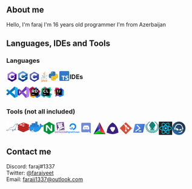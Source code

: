 ## About me
Hello, I'm faraj
I'm 16 years old programmer
I'm from Azerbaijan

## Languages, IDEs and Tools

### Languages

<img style="padding: 1.5px" align="left" alt="CSharp" width="26px" src="https://raw.githubusercontent.com/Mempler/Mempler/master/assets//csharp.svg"/>
<img style="padding: 1.5px" align="left" alt="C++" width="25px" src="https://raw.githubusercontent.com/Mempler/Mempler/master/assets//cpp.svg"/>
<img style="padding: 1.5px" align="left" alt="C" width="30px" src="https://raw.githubusercontent.com/Mempler/Mempler/master/assets//c.svg"/>
<img style="padding: 1.5px" align="left" alt="Java" width="16px" src="https://raw.githubusercontent.com/Mempler/Mempler/master/assets//java.svg"/>
<img style="padding: 1.5px" align="left" alt="Python 3" width="26px" src="https://raw.githubusercontent.com/Mempler/Mempler/master/assets//py.svg"/>
<img style="padding: 1.5px" align="left" alt="Typescript" width="26px" src="https://raw.githubusercontent.com/Mempler/Mempler/master/assets//typescript.svg"/>



### IDEs

<img align="left" alt="VSCode" width="30px" src="https://raw.githubusercontent.com/Mempler/Mempler/master/assets//visual-studio-code.svg"/>
<img align="left" alt="Visual Studio 2019" width="30px" src="https://raw.githubusercontent.com/Mempler/Mempler/master/assets//vs2019.svg"/>
<img align="left" alt="Jetbrains Rider" width="30px" src="https://raw.githubusercontent.com/Mempler/Mempler/master/assets//rider.png"/>
<img alt="Jetbrains CLion + RustExtension" width="30px" src="https://raw.githubusercontent.com/Mempler/Mempler/master/assets//clion.png"/>
<img alt="Intellij Idea" width="30px" src="https://raw.githubusercontent.com/Mempler/Mempler/master/assets//intellij-idea.svg"/>

### Tools (not all included)

<img align="left" alt="MariaDB" width="30px" src="https://raw.githubusercontent.com/Mempler/Mempler/master/assets//mariadb.png"/>
<img align="left" alt="Redis" width="30px" src="https://raw.githubusercontent.com/Mempler/Mempler/master/assets//redis.svg"/>
<img align="left" alt="Docker" width="38px" src="https://raw.githubusercontent.com/Mempler/Mempler/master/assets//docker.png"/>
<img align="left" alt="NGiNX" width="30px" src="https://raw.githubusercontent.com/Mempler/Mempler/master/assets//nginx.svg"/>
<img align="left" alt="Datadog" width="30px" src="https://raw.githubusercontent.com/Mempler/Mempler/master/assets//datadog.png"/>
<img align="left" alt="Digital Ocean" width="35px" src="https://raw.githubusercontent.com/Mempler/Mempler/master/assets//digitalocean.svg"/>
<img align="left" alt="Discord" width="35px" src="https://raw.githubusercontent.com/Mempler/Mempler/master/assets//discord.svg"/>
<img align="left" alt="CMake" width="35px" src="https://raw.githubusercontent.com/Mempler/Mempler/master/assets//cmake.svg"/>
<img align="left" alt="Meson" width="35px" src="https://raw.githubusercontent.com/Mempler/Mempler/master/assets//meson.svg"/>
<img align="left" alt="Git" width="35px" src="https://raw.githubusercontent.com/Mempler/Mempler/master/assets//git.svg"/>
<img align="left" alt="Powershell" width="35px" src="https://raw.githubusercontent.com/Mempler/Mempler/master/assets//powershell.svg"/>
<img align="left" alt="Gitkraken" width="35px" src="https://raw.githubusercontent.com/Mempler/Mempler/master/assets//gitkraken.svg"/>
<img align="left" alt="React" width="35px" src="https://raw.githubusercontent.com/Mempler/Mempler/master/assets//react.svg"/>
<img alt="Teamspeak 3" width="35px" src="https://raw.githubusercontent.com/Mempler/Mempler/master/assets//ts3.png"/>

## Contact me
Discord: faraj#1337 \
Twitter: [@farajyeet](https://twitter.com/farajyeet) \
Email:   [farajj1337@outlook.com](mailto:farajj1337@outlook.com)
